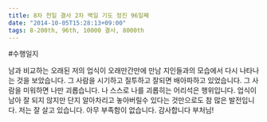 ```yaml
---
title: 8차 천일 결사 2차 백일 기도 정진 96일째
date: "2014-10-05T15:28:13+09:00"
tags: 8-200th, 96th, 10000 결사, 8000th
---
```


#수행일지

남과 비교하는 오래된 저의 업식이 오래만간만에 만남 지인들과의 모습에서 다시 나타나는 것을 보았습니다. 그 사람을 시기하고 질투하고 잘되면 배아파하고 있었습니다. 그 사람을 미워하면 나만 괴롭습니다. 나 스스로 나를 괴롭히는 어리석은 행위입니다. 업식이 남아 잘 되지 않지만 단지 알아차리고 놓아버릴수 있다는 것만으로도 참 많은 발전입니다. 저는 잘 살고 있습니다. 아무 부족함이 없습니다. 감사합니다 부처님!
